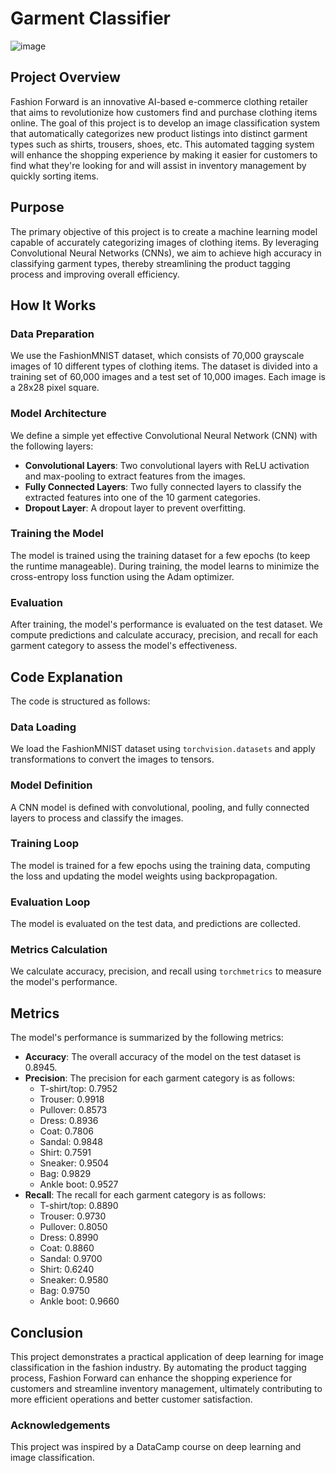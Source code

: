 # Garment Classifier
![image](https://github.com/user-attachments/assets/bd795e56-62c3-436e-95c9-aef5c5a641e0)

## Project Overview

Fashion Forward is an innovative AI-based e-commerce clothing retailer that aims to revolutionize how customers find and purchase clothing items online. The goal of this project is to develop an image classification system that automatically categorizes new product listings into distinct garment types such as shirts, trousers, shoes, etc. This automated tagging system will enhance the shopping experience by making it easier for customers to find what they're looking for and will assist in inventory management by quickly sorting items.

## Purpose

The primary objective of this project is to create a machine learning model capable of accurately categorizing images of clothing items. By leveraging Convolutional Neural Networks (CNNs), we aim to achieve high accuracy in classifying garment types, thereby streamlining the product tagging process and improving overall efficiency.

## How It Works

### Data Preparation

We use the FashionMNIST dataset, which consists of 70,000 grayscale images of 10 different types of clothing items. The dataset is divided into a training set of 60,000 images and a test set of 10,000 images. Each image is a 28x28 pixel square.

### Model Architecture

We define a simple yet effective Convolutional Neural Network (CNN) with the following layers:
- **Convolutional Layers**: Two convolutional layers with ReLU activation and max-pooling to extract features from the images.
- **Fully Connected Layers**: Two fully connected layers to classify the extracted features into one of the 10 garment categories.
- **Dropout Layer**: A dropout layer to prevent overfitting.

### Training the Model

The model is trained using the training dataset for a few epochs (to keep the runtime manageable). During training, the model learns to minimize the cross-entropy loss function using the Adam optimizer.

### Evaluation

After training, the model's performance is evaluated on the test dataset. We compute predictions and calculate accuracy, precision, and recall for each garment category to assess the model's effectiveness.


## Code Explanation

The code is structured as follows:

### Data Loading
We load the FashionMNIST dataset using `torchvision.datasets` and apply transformations to convert the images to tensors.

### Model Definition
A CNN model is defined with convolutional, pooling, and fully connected layers to process and classify the images.

### Training Loop
The model is trained for a few epochs using the training data, computing the loss and updating the model weights using backpropagation.

### Evaluation Loop
The model is evaluated on the test data, and predictions are collected.

### Metrics Calculation
We calculate accuracy, precision, and recall using `torchmetrics` to measure the model's performance.

## Metrics

The model's performance is summarized by the following metrics:

- **Accuracy**: The overall accuracy of the model on the test dataset is 0.8945.
- **Precision**: The precision for each garment category is as follows:
  - T-shirt/top: 0.7952
  - Trouser: 0.9918
  - Pullover: 0.8573
  - Dress: 0.8936
  - Coat: 0.7806
  - Sandal: 0.9848
  - Shirt: 0.7591
  - Sneaker: 0.9504
  - Bag: 0.9829
  - Ankle boot: 0.9527
- **Recall**: The recall for each garment category is as follows:
  - T-shirt/top: 0.8890
  - Trouser: 0.9730
  - Pullover: 0.8050
  - Dress: 0.8990
  - Coat: 0.8860
  - Sandal: 0.9700
  - Shirt: 0.6240
  - Sneaker: 0.9580
  - Bag: 0.9750
  - Ankle boot: 0.9660

## Conclusion

This project demonstrates a practical application of deep learning for image classification in the fashion industry. By automating the product tagging process, Fashion Forward can enhance the shopping experience for customers and streamline inventory management, ultimately contributing to more efficient operations and better customer satisfaction.

### Acknowledgements
This project was inspired by a DataCamp course on deep learning and image classification.
